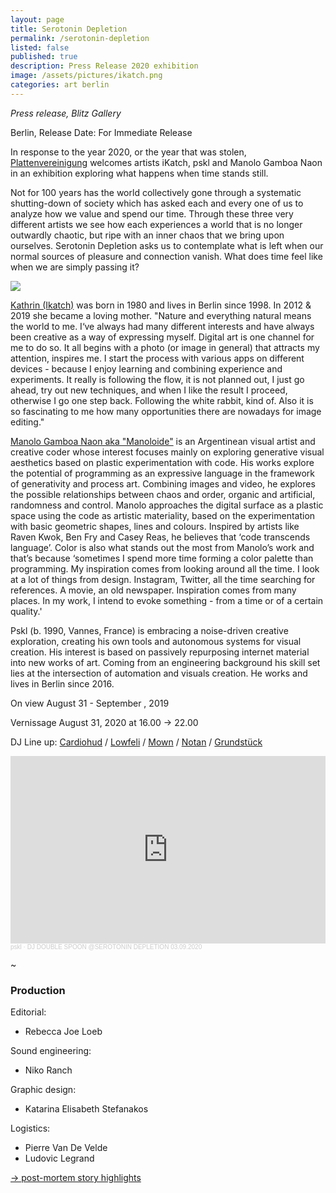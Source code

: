 ```yaml
---
layout: page
title: Serotonin Depletion
permalink: /serotonin-depletion
listed: false
published: true
description: Press Release 2020 exhibition
image: /assets/pictures/ikatch.png
categories: art berlin
---
```

_Press release, Blitz Gallery_

Berlin, Release Date: For Immediate Release

In response to the year 2020, or the year that was stolen, [Plattenvereinigung](http://www.plattenvereinigung.de/) welcomes artists iKatch, pskl and Manolo Gamboa Naon in an exhibition exploring what happens when time stands still.

Not for 100 years has the world collectively gone through a systematic shutting-down of society which has asked each and every one of us to analyze how we value and spend our time. Through these three very different artists we see how each experiences a world that is no longer outwardly chaotic, but ripe with an inner chaos that we bring upon ourselves.  Serotonin Depletion asks us to contemplate what is left when our normal sources of pleasure and connection vanish. What does time feel like when we are simply passing it?

<img class='post-image' src="https://pascal.cc/assets/pictures/ikatch.png">

[Kathrin (Ikatch)](https://www.ikatch.net/) was born in 1980 and lives in Berlin since 1998. In 2012 & 2019 she became a loving mother. "Nature and everything natural means the world to me. I‘ve always had many different interests and have always been creative as a way of expressing myself. Digital art is one channel for me to do so. It all begins with a photo (or image in general) that attracts my attention, inspires me. I start the process with various apps on different devices - because I enjoy learning and combining experience and experiments. It really is following the flow, it is not planned out, I just go ahead, try out new techniques, and when I like the result I proceed, otherwise I go one step back. Following the white rabbit, kind of. Also it is so fascinating to me how many opportunities there are nowadays for image editing."

[Manolo Gamboa Naon aka "Manoloide"](http://manoloide.com/) is an Argentinean visual artist and creative coder whose interest focuses mainly on exploring generative visual aesthetics based on plastic experimentation with code. His works explore the potential of programming as an expressive language in the framework of generativity and process art. Combining images and video, he explores the possible relationships between chaos and order, organic and artificial, randomness and control.
Manolo approaches the digital surface as a plastic space using the code as artistic materiality, based on the experimentation with basic geometric shapes, lines and colours.
Inspired by artists like Raven Kwok, Ben Fry and Casey Reas, he believes that ‘code transcends language’. Color is also what stands out the most from Manolo’s work and that’s because ‘sometimes I spend more time forming a color palette than programming. My inspiration comes from looking around all the time. I look at a lot of things from design. Instagram, Twitter, all the time searching for references. A movie, an old newspaper. Inspiration comes from many places. In my work, I intend to evoke something - from a time or of a certain quality.'

Pskl (b. 1990, Vannes, France) is embracing a noise-driven creative exploration, creating his own tools and autonomous systems for visual creation. His interest is based on passively repurposing internet material into new works of art. Coming from an engineering background his skill set lies at the intersection of automation and visuals creation. He works and lives in Berlin since 2016.

On view
August 31 - September , 2019

Vernissage
August 31, 2020 at 16.00 -> 22.00


DJ Line up: [Cardiohud](https://soundcloud.com/cardiohud) / [Lowfeli](https://soundcloud.com/lowfeli) / [Mown](https://soundcloud.com/mownofficial) / [Notan](https://www.mixcloud.com/notannotan/) / [Grundstück](https://soundcloud.com/djgrundstuck)


<iframe width="100%" height="300" scrolling="no" frameborder="no" allow="autoplay" src="https://w.soundcloud.com/player/?url=https%3A//api.soundcloud.com/tracks/894234949&color=%23ff5500&auto_play=false&hide_related=false&show_comments=true&show_user=true&show_reposts=false&show_teaser=true&visual=true"></iframe><div style="font-size: 10px; color: #cccccc;line-break: anywhere;word-break: normal;overflow: hidden;white-space: nowrap;text-overflow: ellipsis; font-family: Interstate,Lucida Grande,Lucida Sans Unicode,Lucida Sans,Garuda,Verdana,Tahoma,sans-serif;font-weight: 100;"><a href="https://soundcloud.com/fuckgoogleaskmeanything" title="pskl" target="_blank" style="color: #cccccc; text-decoration: none;">pskl</a> · <a href="https://soundcloud.com/fuckgoogleaskmeanything/dj-double-spoon-serotonin-depletion-03092020" title="DJ DOUBLE SPOON @SEROTONIN DEPLETION 03.09.2020" target="_blank" style="color: #cccccc; text-decoration: none;">DJ DOUBLE SPOON @SEROTONIN DEPLETION 03.09.2020</a></div>

~

### Production

Editorial:
- Rebecca Joe Loeb

Sound engineering:
- Niko Ranch

Graphic design:
- Katarina Elisabeth Stefanakos

Logistics:
- Pierre Van De Velde
- Ludovic Legrand

[→ post-mortem story highlights](https://www.instagram.com/stories/highlights/17913217354460475/)